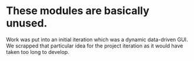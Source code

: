 # These modules are basically unused.

Work was put into an initial iteration which was a dynamic data-driven GUI.
We scrapped that particular idea for the project iteration as it would have taken too long to develop.
